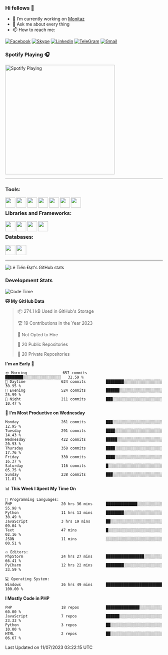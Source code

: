 ### Hi fellows 👋
- 🔭 I’m currently working on [Monitaz](https://monitaz.com/)
- 💬 Ask me about every thing
- 📫 How to reach me:

[![Facebook](https://img.shields.io/badge/Facebook-0000FF?logo=facebook&logoColor=white)](https://www.facebook.com/le.dat155)
[![Skype](https://img.shields.io/badge/Skype-blue?logo=skype&logoColor=white)](https://join.skype.com/invite/lr2sd8ZndbWr)
[![Linkedin](https://img.shields.io/badge/LinkedIn-0A66C2?logo=linkedin)](https://www.linkedin.com/in/ti%E1%BA%BFn-%C4%91%E1%BA%A1t-l%C3%AA-ba267a232/)
[![TeleGram](https://img.shields.io/badge/telegram-EF0EFF?logo=telegram)](https://t.me/subibi1505)
[![Gmail](https://img.shields.io/badge/Gmail-green?logo=gmail)](mailto:tiendat15599.dev@gmail.com)

### Spotify Playing 🎧
[<img src="https://tiendat-spotify.vercel.app/api/spotify" alt="Spotify Playing" width="350" />](https://open.spotify.com/user/21wi7t5t4zyugx5mgetrdo7xa)

---

### Tools:
<img align='left' height="32" width="32" src="https://upload.wikimedia.org/wikipedia/commons/thumb/c/c9/PhpStorm_Icon.svg/2048px-PhpStorm_Icon.svg.png">
<img align='left' height="32" width="32" src="https://upload.wikimedia.org/wikipedia/commons/thumb/1/1d/PyCharm_Icon.svg/1200px-PyCharm_Icon.svg.png">
<img align='left' height="32" width="32" src="https://cdn2.iconfinder.com/data/icons/pack1-baco-flurry-icons-style/512/XAMPP.png">
<img align='left' height="32" width="32" src="https://www.docker.com/wp-content/uploads/2022/03/vertical-logo-monochromatic.png">
<img align='left' height="32" width="32" src="https://www.mamp.info/images/icons/mamp-pro.png">
<img align='left' height="32" width="32" src="https://www.puttygen.com/wp-content/uploads/2019/05/Termius.png">
<img align='left' height="32" width="32" src="https://1475031.s21i.faiusr.com/4/1/ABUIABAEGAAg3dWc8AUoq7a8hAIwgAg4gAg.png">
<br>

### Libraries and Frameworks:
<img align='left' height="32" width="32" src="https://i0.wp.com/phocode.com/wp-content/uploads/2019/11/scrapyLogo.png?fit=300%2C300&ssl=1&w=640">
<img align='left' height="32" width="32" src="https://upload.wikimedia.org/wikipedia/commons/thumb/9/9a/Laravel.svg/985px-Laravel.svg.png">
<img align='left' height="32" width="32" src="https://cdn.worldvectorlogo.com/logos/codeigniter.svg">
<img align='left' height="32" width="32" src="https://upload.wikimedia.org/wikipedia/commons/thumb/e/ea/Zend-framework.svg/2560px-Zend-framework.svg.png">
<br>

### Databases:
<img align='left' height="32" width="32" src="https://download.logo.wine/logo/MySQL/MySQL-Logo.wine.png">
<img align='left' height="32" width="32" src="https://seeklogo.com/images/E/elasticsearch-logo-C75C4578EC-seeklogo.com.png">

<br>
<br>

---
![Lê Tiến Đạt's GitHub stats](https://github-readme-stats-self-iota.vercel.app/api?username=tiendat15599&show_icons=true&theme=tokyonight)
### Development Stats


<!--START_SECTION:waka-->
![Code Time](http://img.shields.io/badge/Code%20Time-230%20hrs%2041%20mins-blue)

**🐱 My GitHub Data** 

> 📦 274.1 kB Used in GitHub's Storage 
 > 
> 🏆 19 Contributions in the Year 2023
 > 
> 🚫 Not Opted to Hire
 > 
> 📜 20 Public Repositories 
 > 
> 🔑 20 Private Repositories 
 > 
**I'm an Early 🐤** 

```text
🌞 Morning                657 commits         ████████░░░░░░░░░░░░░░░░░   32.59 % 
🌆 Daytime                624 commits         ████████░░░░░░░░░░░░░░░░░   30.95 % 
🌃 Evening                524 commits         ██████░░░░░░░░░░░░░░░░░░░   25.99 % 
🌙 Night                  211 commits         ███░░░░░░░░░░░░░░░░░░░░░░   10.47 % 
```
📅 **I'm Most Productive on Wednesday** 

```text
Monday                   261 commits         ███░░░░░░░░░░░░░░░░░░░░░░   12.95 % 
Tuesday                  291 commits         ████░░░░░░░░░░░░░░░░░░░░░   14.43 % 
Wednesday                422 commits         █████░░░░░░░░░░░░░░░░░░░░   20.93 % 
Thursday                 358 commits         ████░░░░░░░░░░░░░░░░░░░░░   17.76 % 
Friday                   330 commits         ████░░░░░░░░░░░░░░░░░░░░░   16.37 % 
Saturday                 116 commits         █░░░░░░░░░░░░░░░░░░░░░░░░   05.75 % 
Sunday                   238 commits         ███░░░░░░░░░░░░░░░░░░░░░░   11.81 % 
```


📊 **This Week I Spent My Time On** 

```text
💬 Programming Languages: 
PHP                      20 hrs 36 mins      ██████████████░░░░░░░░░░░   55.98 % 
Python                   11 hrs 13 mins      ████████░░░░░░░░░░░░░░░░░   30.49 % 
JavaScript               3 hrs 19 mins       ██░░░░░░░░░░░░░░░░░░░░░░░   09.04 % 
Text                     47 mins             █░░░░░░░░░░░░░░░░░░░░░░░░   02.16 % 
JSON                     11 mins             ░░░░░░░░░░░░░░░░░░░░░░░░░   00.51 % 

🔥 Editors: 
PhpStorm                 24 hrs 27 mins      █████████████████░░░░░░░░   66.41 % 
PyCharm                  12 hrs 22 mins      ████████░░░░░░░░░░░░░░░░░   33.59 % 

💻 Operating System: 
Windows                  36 hrs 49 mins      █████████████████████████   100.00 % 
```

**I Mostly Code in PHP** 

```text
PHP                      18 repos            ███████████████░░░░░░░░░░   60.00 % 
JavaScript               7 repos             ██████░░░░░░░░░░░░░░░░░░░   23.33 % 
Python                   3 repos             ██░░░░░░░░░░░░░░░░░░░░░░░   10.00 % 
HTML                     2 repos             ██░░░░░░░░░░░░░░░░░░░░░░░   06.67 % 
```




 Last Updated on 11/07/2023 03:22:15 UTC
<!--END_SECTION:waka-->

